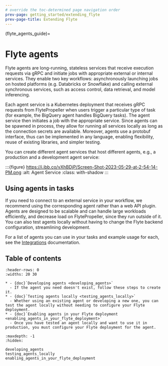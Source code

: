 ```yaml
---
# override the toc-determined page navigation order
prev-page: getting_started/extending_flyte
prev-page-title: Extending Flyte
---
```


(flyte_agents_guide)=
# Flyte agents

Flyte agents are long-running, stateless services that receive execution requests via gRPC and initiate jobs with appropriate external or internal services. They enable two key workflows: asynchronously launching jobs on hosted platforms (e.g. Databricks or Snowflake) and calling external synchronous services, such as access control, data retrieval, and model inferencing.

Each agent service is a Kubernetes deployment that receives gRPC requests from FlytePropeller when users trigger a particular type of task (for example, the BigQuery agent handles BigQuery tasks). The agent service then initiates a job with the appropriate service. Since agents can be spawned in process, they allow for running all services locally as long as the connection secrets are available. Moreover, agents use a protobuf interface, thus can be implemented in any language, enabling flexibility, reuse of existing libraries, and simpler testing.

You can create different agent services that host different agents, e.g., a production and a development agent service:

:::{figure} https://i.ibb.co/vXhBDjP/Screen-Shot-2023-05-29-at-2-54-14-PM.png
:alt: Agent Service
:class: with-shadow
:::

## Using agents in tasks

If you need to connect to an external service in your workflow, we recommend using the corresponding agent rather than a web API plugin. Agents are designed to be scalable and can handle large workloads efficiently, and decrease load on FlytePropeller, since they run outside of it. You can also test agents locally without having to change the Flyte backend configuration, streamlining development.

For a list of agents you can use in your tasks and example usage for each, see the [Integrations](https://docs.flyte.org/en/latest/flytesnacks/integrations.html#agents) documentation.

## Table of contents

```{list-table}
:header-rows: 0
:widths: 20 30

* - {doc}`Developing agents <developing_agents>`
  - If the agent you need doesn't exist, follow these steps to create it.
* - {doc}`Testing agents locally <testing_agents_locally>`
  - Whether using an existing agent or developing a new one, you can test the agent locally without needing to configure your Flyte deployment.
* - {doc}`Enabling agents in your Flyte deployment <enabling_agents_in_your_flyte_deployment>`
  - Once you have tested an agent locally and want to use it in production, you must configure your Flyte deployment for the agent.
```

```{toctree}
:maxdepth: -1
:hidden:

developing_agents
testing_agents_locally
enabling_agents_in_your_flyte_deployment
```
